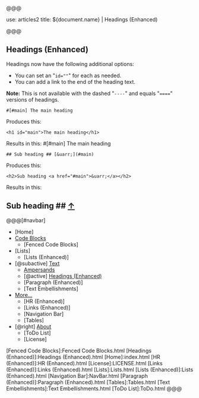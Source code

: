@@@

use: articles2
title: ${document.name} | Headings (Enhanced)

@@@


## Headings (Enhanced)

Headings now have the following additional options:

- You can set an "`id=""`" for each as needed.
- You can add a link to the end of the heading text.

**Note:** This is not available with the dashed "`----`" and equals "`====`"
versions of headings.

~~~
#[#main] The main heading
~~~
Produces this:
~~~
<h1 id="main">The main heading</h1>
~~~
Results in this:
#[#main] The main heading

~~~
## Sub heading ## [&uarr;](#main)
~~~
Produces this:
~~~
<h2>Sub heading <a href="#main">&uarr;</a></h2>
~~~
Results in this:
## Sub heading ## [&uarr;](#main)


@@@[#navbar]
- [Home]
- [Code Blocks](#)
    - [Fenced Code Blocks]
- [Lists]
    - [Lists (Enhanced)]
- [@subactive] [Text](#)
    - [Ampersands]
    - [@active] [Headings (Enhanced)](#)
    - [Paragraph (Enhanced)]
    - [Text Embellishments]
- [More...](#)
    - [HR (Enhanced)]
    - [Links (Enhanced)]
    - [Navigation Bar]
    - [Tables]
- [@right] [About]
    - [ToDo List]
    - [License]



[About]:About.html
[Ampersands]:Ampersands.html
[Fenced Code Blocks]:Fenced Code Blocks.html
[Headings (Enhanced)]:Headings (Enhanced).html
[Home]:index.html
[HR (Enhanced)]:HR (Enhanced).html
[License]:LICENSE.html
[Links (Enhanced)]:Links (Enhanced).html
[Lists]:Lists.html
[Lists (Enhanced)]:Lists (Enhanced).html
[Navigation Bar]:NavBar.html
[Paragraph (Enhanced)]:Paragraph (Enhanced).html
[Tables]:Tables.html
[Text Embellishments]:Text Embellishments.html
[ToDo List]:ToDo.html
@@@
